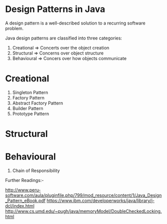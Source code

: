 # Design Patterns in Java


A design pattern is a well-described solution to a recurring software problem.

Java design patterns are classified into three categories:

1. Creational => Concerts over the object creation
2. Structural => Concerns over object structure
3. Behavioural => Concers over how objects communicate

# Creational

1. Singleton Pattern
2. Factory Pattern
3. Abstract Factory Pattern
4. Builder Pattern
5. Prototype Pattern

# Structural

# Behavioural

1. Chain of Responsibility


Further Readings:-

http://www.peru-software.com/aula/pluginfile.php/799/mod_resource/content/1/Java_Design_Pattern_eBook.pdf
https://www.ibm.com/developerworks/java/library/j-dcl/index.html
http://www.cs.umd.edu/~pugh/java/memoryModel/DoubleCheckedLocking.html



